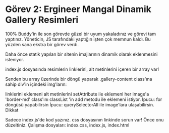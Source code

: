 # Görev 2: Ergineer Mangal Dinamik Gallery Resimleri

100%
Buddy'in ile son görevde güzel bir uyum yakaladınız ve görevi tam yaptınız. Yöneticin, JS tarafındaki yaptığın işten çok memnun kaldı. Bu yüzden sana ekstra bir görev verdi.

Daha önce statik yapılan bir sitenin imajlarının dinamik olarak eklenmesini isteniyor.

index.js dosyasında resimlerin linklerini, alt metinlerini içeren bir array var!

Senden bu array üzerinde bir döngü yaparak .gallery-content class'ına sahip div'in içindeki img'ların:

linklerini eklemeni
alt metinlerini setAttribute ile eklemeni
her image'a 'border-md' class'ını classList 'in add metodu ile eklemeni istiyor.
İpucu: for döngüsü yapabilirsin
İpucu: querySelectorAll ile image'lara ulaşabilirsin.
Dikkat

Sadece index.js'de kod yazınız.
css dosyasının linkinde sorun var! Önce onu düzeltiniz.
Çalışma dosyaları: index.css, index.js, index.html
